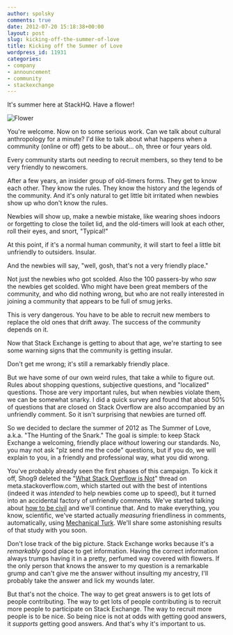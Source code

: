 ```yaml
---
author: spolsky
comments: true
date: 2012-07-20 15:18:38+00:00
layout: post
slug: kicking-off-the-summer-of-love
title: Kicking off the Summer of Love
wordpress_id: 11931
categories:
- company
- announcement
- community
- stackexchange
---
```


It's summer here at StackHQ. Have a flower!




![Flower](http://blog.stackoverflow.com/wp-content/uploads/flower.jpg)




You're welcome. Now on to some serious work. Can we talk about cultural anthropology for a minute? I'd like to talk about what happens when a community (online or off) gets to be about… oh, three or four years old.




Every community starts out needing to recruit members, so they tend to be very friendly to newcomers.




After a few years, an insider group of old-timers forms. They get to know each other. They know the rules. They know the history and the legends of the community. And it's only natural to get little bit irritated when newbies show up who don't know the rules.




Newbies will show up, make a newbie mistake, like wearing shoes indoors or forgetting to close the toilet lid, and the old-timers will look at each other, roll their eyes, and snort, "Typical!"




At this point, if it's a normal human community, it will start to feel a little bit unfriendly to outsiders. Insular. 




And the newbies will say, "well, gosh, that's not a very friendly place."




Not just the newbies who got scolded. Also the 100 passers-by who _saw_ the newbies get scolded. Who might have been great members of the community, and who did nothing wrong, but who are not really interested in joining a community that appears to be full of smug jerks.




This is very dangerous. You have to be able to recruit new members to replace the old ones that drift away. The success of the community depends on it.




Now that Stack Exchange is getting to about that age, we're starting to see some warning signs that the community is getting insular.




Don't get me wrong; it's still a remarkably friendly place.




But we have some of our own weird rules, that take a while to figure out. Rules about shopping questions, subjective questions, and "localized" questions. Those are very important rules, but when newbies violate them, we can be somewhat snarky. I did a quick survey and found that about 50% of questions that are closed on Stack Overflow are also accompanied by an unfriendly comment. So it isn't surprising that newbies are turned off.




So we decided to declare the summer of 2012 as The Summer of Love, a.k.a. "The Hunting of the Snark." The goal is simple: to keep Stack Exchange a welcoming, friendly place _without_ lowering our standards. No, you may not ask "plz send me the code" questions, but if you do, we will explain to you, in a friendly and professional way, what you did wrong.




You've probably already seen the first phases of this campaign. To kick it off, Shog9 deleted the "[What Stack Overflow is Not](http://meta.stackoverflow.com/questions/137795/why-what-stack-overflow-is-not-was-deleted)" thread on meta.stackoverflow.com, which started out with the best of intentions (indeed it was _intended_ to help newbies come up to speed), but it turned into an accidental factory of unfriendly comments. We've started talking about [how to be civil](http://meta.stackoverflow.com/questions/138173/etiquette-for-posting-civil-and-informative-comments/) and we'll continue that. And to make everything, you know, scientific, we've started actually _measuring_ friendliness in comments, automatically, using [Mechanical Turk](https://www.mturk.com/mturk/welcome). We'll share some astonishing results of that study with you soon.




Don't lose track of the big picture. Stack Exchange works because it's a _remarkably_ good place to get information. Having the correct information always trumps having it in a pretty, perfumed way covered with flowers. If the only person that knows the answer to my question is a remarkable grump and can't give me the answer without insulting my ancestry, I'll probably take the answer and lick my wounds later.




But that's not the choice. The way to get great answers is to get lots of people contributing. The way to get lots of people contributing is to recruit more people to participate on Stack Exchange. The way to recruit more people is to be nice. So being nice is not at odds with getting good answers, it _supports_ getting good answers. And that's why it's important to us.

